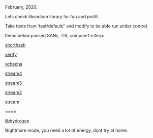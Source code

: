 February, 2020.

Lets check libsodium library for fun and profit.

Take tests from 'test/default/' and modify to be able run under control.

Items below passed SANs, TIS, compcert-interp:

[shorthash](https://github.com/jedisct1/libsodium/blob/master/test/default/shorthash.c)

[verify](https://github.com/jedisct1/libsodium/blob/master/test/default/verify1.c)

[xchacha](https://github.com/jedisct1/libsodium/blob/master/test/default/xchacha20.c)

[stream4](https://github.com/jedisct1/libsodium/blob/master/test/default/stream4.c)

[stream3](https://github.com/jedisct1/libsodium/blob/master/test/default/stream3.c)

[stream2](https://github.com/jedisct1/libsodium/blob/master/test/default/stream2.c)

[stream](https://github.com/jedisct1/libsodium/blob/master/test/default/stream.c)



====

[libhydrogen](https://github.com/jedisct1/libhydrogen)

Nightmare mode, you need a lot of energy, dont try at home.

